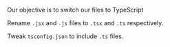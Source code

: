 Our objective is to switch our files to TypeScript

Rename `.jsx` and `.js` files to `.tsx` and `.ts` respectively.

Tweak `tsconfig.json` to include `.ts` files.
